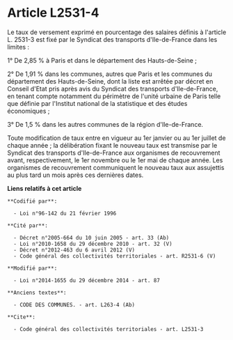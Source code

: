 # Article L2531-4

Le taux de versement exprimé en pourcentage des salaires définis à l'article L. 2531-3 est fixé par le Syndicat des
transports d'Ile-de-France dans les limites : 

1° De 2,85 % à Paris et dans le département des Hauts-de-Seine ; 

2° De 1,91 % dans les communes, autres que Paris et les communes du département des Hauts-de-Seine, dont la liste est arrêtée
par décret en Conseil d'Etat pris après avis du Syndicat des transports d'Ile-de-France, en tenant compte notamment du
périmètre de l'unité urbaine de Paris telle que définie par l'Institut national de la statistique et des études
économiques ; 

3° De 1,5 % dans les autres communes de la région d'Ile-de-France. 

Toute modification de taux entre en vigueur au 1er janvier ou au 1er juillet de chaque année ; la délibération fixant le
nouveau taux est transmise par le Syndicat des transports d'Ile-de-France aux organismes de recouvrement avant,
respectivement, le 1er novembre ou le 1er mai de chaque année. Les organismes de recouvrement communiquent le nouveau taux
aux assujettis au plus tard un mois après ces dernières dates.

**Liens relatifs à cet article**

	**Codifié par**:

	  - Loi n°96-142 du 21 février 1996

	**Cité par**:

	  - Décret n°2005-664 du 10 juin 2005 - art. 33 (Ab)
	  - Loi n°2010-1658 du 29 décembre 2010 - art. 32 (V)
	  - Décret n°2012-463 du 6 avril 2012 (V)
	  - Code général des collectivités territoriales - art. R2531-6 (V)

	**Modifié par**:

	  - Loi n°2014-1655 du 29 décembre 2014 - art. 87

	**Anciens textes**:

	  - CODE DES COMMUNES. - art. L263-4 (Ab)

	**Cite**:

	  - Code général des collectivités territoriales - art. L2531-3
